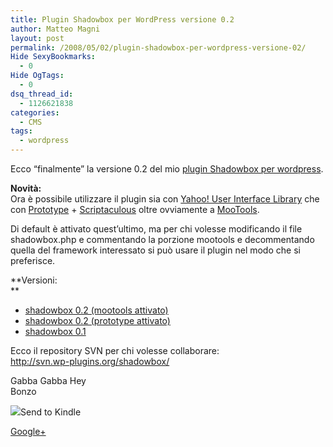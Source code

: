 ```yaml
---
title: Plugin Shadowbox per WordPress versione 0.2
author: Matteo Magni
layout: post
permalink: /2008/05/02/plugin-shadowbox-per-wordpress-versione-02/
Hide SexyBookmarks:
  - 0
Hide OgTags:
  - 0
dsq_thread_id:
  - 1126621838
categories:
  - CMS
tags:
  - wordpress
---
```

Ecco &#8220;finalmente&#8221; la versione 0.2 del mio [plugin Shadowbox per wordpress][1].

**Novità:**  
Ora è possibile utilizzare il plugin sia con [Yahoo! User Interface Library][2] che con [Prototype][3] + [Scriptaculous][4] oltre ovviamente a [MooTools][5].

Di default è attivato quest&#8217;ultimo, ma per chi volesse modificando il file shadowbox.php e commentando la porzione mootools e decommentando quella del framework interessato si può usare il plugin nel modo che si preferisce.

**Versioni:  
**

*   [shadowbox 0.2 (mootools attivato)][6]
*   [shadowbox 0.2 (prototype attivato)][7]
*   [shadowbox 0.1][8]

Ecco il repository SVN per chi volesse collaborare:  
<http://svn.wp-plugins.org/shadowbox/>

Gabba Gabba Hey  
Bonzo

<div class='kindleWidget kindleLight' >
  <img src="http://magni.me/wp-content/plugins/send-to-kindle/media/white-15.png" /><span>Send to Kindle</span>
</div>

<a rel="author" href="https://plus.google.com/111433366670841346629?rel=author"  >Google+</a>

 [1]: http://blog.ilbonzo.org/2008/01/31/plugin-shadowbox-per-wordpress/
 [2]: http://developer.yahoo.com/yui/
 [3]: http://prototypejs.org/
 [4]: http://script.aculo.us/
 [5]: http://mootools.net/
 [6]: http://ilbonzo.org/projects/shadowbox/shadowbox02.tar.gz
 [7]: http://ilbonzo.org/projects/shadowbox/shadowbox02_pro.tar.gz
 [8]: http://ilbonzo.org/projects/shadowbox/shadowbox01.tar.gx